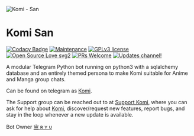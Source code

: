 ![Komi - San](https://telegra.ph/file/37b9ae7282dd9ee81a263.jpg)
# Komi San
[![Codacy Badge](https://api.codacy.com/project/badge/Grade/6141417ceaf84545bab6bd671503df51)](https://app.codacy.com/gh/Ryu120/Komi-?utm_source=github.com&utm_medium=referral&utm_content=Ryu120/Komi-&utm_campaign=Badge_Grade_Settings)  [![Maintenance](https://img.shields.io/badge/Maintained%3F-yes-green.svg)](https://github.com/Ryu120/Komi-/graphs/commit-activity) [![GPLv3 license](https://img.shields.io/badge/License-GPLv3-blue.svg)](https://perso.crans.org/besson/LICENSE.html) [![Open Source Love svg2](https://badges.frapsoft.com/os/v2/open-source.svg?v=103)](https://github.com/ellerbrock/open-source-badges/) [![PRs Welcome](https://img.shields.io/badge/PRs-welcome-brightgreen.svg?style=flat-square)](https://makeapullrequest.com) [![Updates channel!](https://img.shields.io/badge/Join%20Channel-!-red)](https://t.me/Komiupdates)


A modular Telegram Python bot running on python3 with a sqlalchemy database and an entirely themed persona to make Komi suitable for Anime and Manga group chats. 

Can be found on telegram as [Komi](https://t.me/KomiXryu_bot).

The Support group can be reached out to at [Support Komi](https://t.me/Komisansupport), where you can ask for help about [Komi](https://t.me/Weeb_oo), discover/request new features, report bugs, and stay in the loop whenever a new update is available. 

Bot Owner [亗 ʀ ʏ ᴜ](https://t.me/Weeb_oo) 
